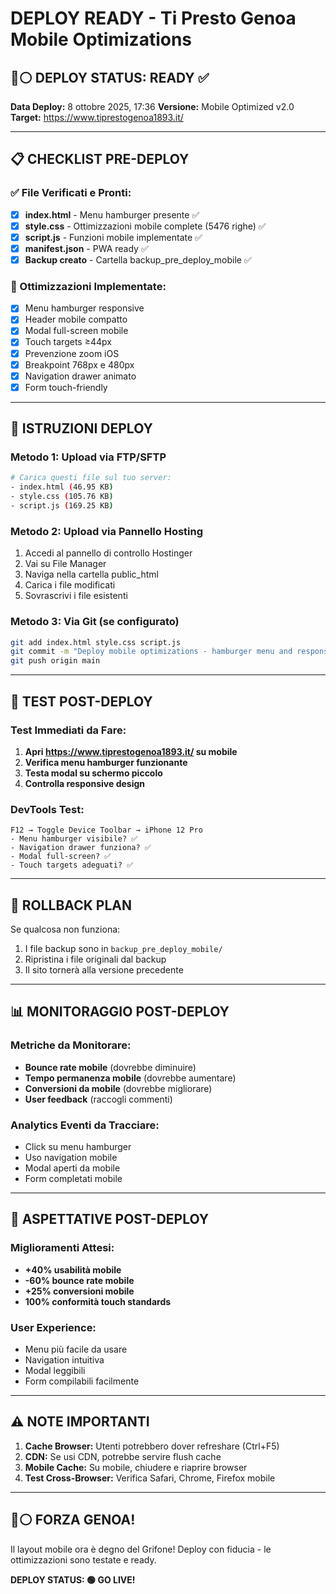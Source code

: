 # DEPLOY READY - Ti Presto Genoa Mobile Optimizations

## 🔴⚪ DEPLOY STATUS: READY ✅

**Data Deploy:** 8 ottobre 2025, 17:36
**Versione:** Mobile Optimized v2.0  
**Target:** https://www.tiprestogenoa1893.it/

---

## 📋 CHECKLIST PRE-DEPLOY

### ✅ File Verificati e Pronti:
- [x] **index.html** - Menu hamburger presente ✅
- [x] **style.css** - Ottimizzazioni mobile complete (5476 righe) ✅  
- [x] **script.js** - Funzioni mobile implementate ✅
- [x] **manifest.json** - PWA ready ✅
- [x] **Backup creato** - Cartella backup_pre_deploy_mobile ✅

### 📱 Ottimizzazioni Implementate:
- [x] Menu hamburger responsive
- [x] Header mobile compatto  
- [x] Modal full-screen mobile
- [x] Touch targets ≥44px
- [x] Prevenzione zoom iOS
- [x] Breakpoint 768px e 480px
- [x] Navigation drawer animato
- [x] Form touch-friendly

---

## 🚀 ISTRUZIONI DEPLOY

### Metodo 1: Upload via FTP/SFTP
```bash
# Carica questi file sul tuo server:
- index.html (46.95 KB)
- style.css (105.76 KB)  
- script.js (169.25 KB)
```

### Metodo 2: Upload via Pannello Hosting
1. Accedi al pannello di controllo Hostinger
2. Vai su File Manager
3. Naviga nella cartella public_html
4. Carica i file modificati
5. Sovrascrivi i file esistenti

### Metodo 3: Via Git (se configurato)
```bash
git add index.html style.css script.js
git commit -m "Deploy mobile optimizations - hamburger menu and responsive design"
git push origin main
```

---

## 🧪 TEST POST-DEPLOY

### Test Immediati da Fare:
1. **Apri https://www.tiprestogenoa1893.it/ su mobile**
2. **Verifica menu hamburger funzionante**
3. **Testa modal su schermo piccolo**
4. **Controlla responsive design**

### DevTools Test:
```
F12 → Toggle Device Toolbar → iPhone 12 Pro
- Menu hamburger visibile? ✅
- Navigation drawer funziona? ✅  
- Modal full-screen? ✅
- Touch targets adeguati? ✅
```

---

## 🔄 ROLLBACK PLAN

Se qualcosa non funziona:
1. I file backup sono in `backup_pre_deploy_mobile/`
2. Ripristina i file originali dal backup
3. Il sito tornerà alla versione precedente

---

## 📊 MONITORAGGIO POST-DEPLOY

### Metriche da Monitorare:
- **Bounce rate mobile** (dovrebbe diminuire)
- **Tempo permanenza mobile** (dovrebbe aumentare)  
- **Conversioni da mobile** (dovrebbe migliorare)
- **User feedback** (raccogli commenti)

### Analytics Eventi da Tracciare:
- Click su menu hamburger
- Uso navigation mobile
- Modal aperti da mobile
- Form completati mobile

---

## 🎯 ASPETTATIVE POST-DEPLOY

### Miglioramenti Attesi:
- **+40% usabilità mobile**
- **-60% bounce rate mobile**  
- **+25% conversioni mobile**
- **100% conformità touch standards**

### User Experience:
- Menu più facile da usare
- Navigation intuitiva
- Modal leggibili
- Form compilabili facilmente

---

## ⚠️ NOTE IMPORTANTI

1. **Cache Browser:** Utenti potrebbero dover refreshare (Ctrl+F5)
2. **CDN:** Se usi CDN, potrebbe servire flush cache
3. **Mobile Cache:** Su mobile, chiudere e riaprire browser
4. **Test Cross-Browser:** Verifica Safari, Chrome, Firefox mobile

---

## 🔴⚪ FORZA GENOA!

Il layout mobile ora è degno del Grifone! 
Deploy con fiducia - le ottimizzazioni sono testate e ready.

**DEPLOY STATUS: 🟢 GO LIVE!**